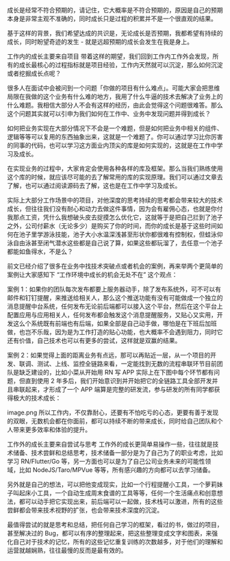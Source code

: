 成长是经常不符合预期的，请记住，它大概率是不符合预期的，原因是自己的预期本身是非常主观不准确的，同时成长只是过程的积累并不是一个很直观的结果。

基于这样的背景，我们希望达成的共识是，无论成长是否预期，我都希望有持续的成长，同时盼望奇迹的发生 - 就是远超预期的成长会发生在我是身上。

工作内的成长主要来自项目
带着这样的期望，我们回到工作内工作外会发现，所有的成长最核心的过程指标就是项目经验，工作内天然就可以沉淀，那么如何沉淀或者挖掘成长点呢？

很多人在面试中会被问到一个问题「你做的项目有什么难点」。可能大家会把思维局限在我做的这个业务有什么难的地方，我用了什么牛逼的技术去解决了业务上的什么难题。我相信大部分人不会有这样的经历，由此会觉得这个问题很难答。那么这个问题其实就可以引申为我们如何在工作中、业务中发现问题并得到成长？

如何把业务实现在大部分情况下不会是一个难题，但是如何把业务中相关的组件、逻辑等等可以复用的东西抽象出来，这就是一个难题了。你可以通过学习比你厉害的同事的代码，也可以学习这方面业内顶尖的库是如何实现的，这就是在工作中学习及成长。

在实现业务的过程中，大家肯定会使用各种各样的库及框架。那么当我们熟练使用这个库的时候，就应该尽可能的去了解常用的库的实现原理。我们可以通过文章去了解，也可以通过阅读源码去了解，这也是在工作中学习及成长。

实际上大部分工作场景中的项目，对他深度的思考持续的思考都会带来较大的技术成长，但往往我们没有耐心和动力去做这件事情，因为会有雇佣心态，也就是你付我那点工资，凭什么我想破头皮去捉摸怎么优化它，这就等于是把自己拦到了池子之外，公司付薪水（无论多少）是购买了你的时间，而你的成长是基于这些时间如何在池子里学游泳技能，池子大小水温深浅甚至形状你都很难有控制权，但蛙泳仰泳自由泳甚至闭气潜水这些都是自己说了算，如果这些都玩溜了，去任意一个池子都能如鱼得水，不是么？

前文已经介绍了很多在业务中找技术突破点或者机会的案例，再来举两个更简单的案例让大家感知下 “工作环境中成长的机会无处不在” 这个观点：

案例 1：如果你的团队每次发布都要上服务器动手，除了发布系统外，可不可以有邮件和钉钉提醒，来推送给相关人，那么这个推送功能有没有可能做成一个独立的消息提醒中台系统，任何发布无论前后端都可以接入这个平台，然后在这个平台上配置应用与应用相关人，任何发布都会触发这个消息提醒服务，又贴心又实用，开发这么个系统既有前端也有后端，如果全部是自己动手做，哪怕是在下班后加班做，也岂不乐哉，因为是为工作打造的贴心功能，也大概率不会遇到阻力，同时它还有价值，自己技术也可以有更多的尝试，这样就是双赢的结果。

案例 2：如果觉得上面的距离业务有点远，那可以再贴近一层，从一个项目的开发、联调、测试、上线、监控全链路来看，一定能找到无数的流程串联环节目前团队是缺乏建设的，比如小菜从开始用 RN 写 APP 实际上在下图中每个环节都有问题，但直到使用 2 年多后，我们开始意识到并开始把它的全链路工具全部开发并且串联起来，才形成了一个 APP 端算是完整的研发流，参与研发的所有同学都获得极大的技术成长：

image.png
所以工作内，不仅靠耐心，还要有不怕吃亏的心态，更要有善于发现的双眼，无数机会都在你面前，都可以持续不断的带来成长，同时给自己团队和个人带来更多效率和体验的提升。

工作外的成长主要来自尝试与思考
工作外的成长更简单易操作一些，往往就是技术储备、技术尝鲜和总结思考，技术储备一部分是为了自己为了的职业考虑，比如学习 RN/Flutter/Go 等，另一方面也可以是为了自己公司业务未来的可能性领域，比如 NodeJS/Taro/MPVue 等等，所有感兴趣的方向都可以去学习储备。

另外就是自己的想法，可以把他变成现实，比如一个行程提醒小工具，一个萝莉妹子叫起床小工具，一个自动生成周末食谱的工具等等，任何一个生活痛点和创意想法，都可以动手把它实现出来，前后端可以一起做，技术栈可以激进，所有的这些尝鲜都会带来技术视野的扩张，也会带来技术深度的沉淀。

最值得尝试的就是思考和总结，把任何自己学习的框架，看过的书，做过的项目，甚至解决过的 Bug，都可以有序的整理起来，把这些整理变成文字和图表，来强化自己对于技术的记忆，所有的这些记忆重复训练的次数越多，对于他们的理解和运营就越娴熟，往往最慢的反而是最有效的。